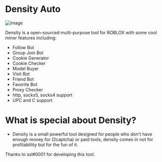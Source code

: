 # Density Auto
![image](https://user-images.githubusercontent.com/77415460/151698379-f7606195-3e36-443c-9f22-5ea6f5401fdc.png)

Density is a open-sourced multi-purpose tool for ROBLOX with some cool minor features including:

- Follow Bot
- Group Join Bot
- Cookie Generator
- Cookie Checker
- Model Buyer
- Visit Bot
- Friend Bot
- Favorite Bot
- Proxy Checker
- http, socks5, socks4 support
- UPC and C support

# What is special about Density?
- Density is a small powerful tool designed for people who don't have enough money for (2captcha) or paid tools, density comes in not for profitablility but for the fun of it. 

Thanks to ssl#0001 for developing this tool.

